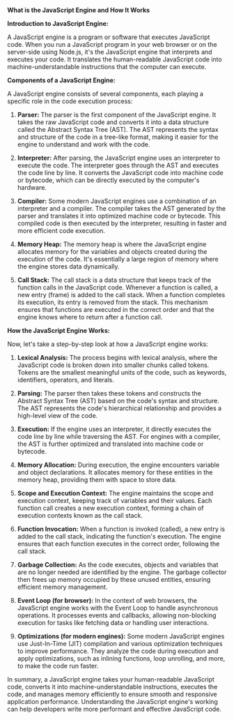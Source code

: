 **What is the JavaScript Engine and How It Works**

**Introduction to JavaScript Engine:**

A JavaScript engine is a program or software that executes JavaScript code. When you run a JavaScript program in your web browser or on the server-side using Node.js, it's the JavaScript engine that interprets and executes your code. It translates the human-readable JavaScript code into machine-understandable instructions that the computer can execute.

**Components of a JavaScript Engine:**

A JavaScript engine consists of several components, each playing a specific role in the code execution process:

1. **Parser:** The parser is the first component of the JavaScript engine. It takes the raw JavaScript code and converts it into a data structure called the Abstract Syntax Tree (AST). The AST represents the syntax and structure of the code in a tree-like format, making it easier for the engine to understand and work with the code.

2. **Interpreter:** After parsing, the JavaScript engine uses an interpreter to execute the code. The interpreter goes through the AST and executes the code line by line. It converts the JavaScript code into machine code or bytecode, which can be directly executed by the computer's hardware.

3. **Compiler:** Some modern JavaScript engines use a combination of an interpreter and a compiler. The compiler takes the AST generated by the parser and translates it into optimized machine code or bytecode. This compiled code is then executed by the interpreter, resulting in faster and more efficient code execution.

4. **Memory Heap:** The memory heap is where the JavaScript engine allocates memory for the variables and objects created during the execution of the code. It's essentially a large region of memory where the engine stores data dynamically.

5. **Call Stack:** The call stack is a data structure that keeps track of the function calls in the JavaScript code. Whenever a function is called, a new entry (frame) is added to the call stack. When a function completes its execution, its entry is removed from the stack. This mechanism ensures that functions are executed in the correct order and that the engine knows where to return after a function call.

**How the JavaScript Engine Works:**

Now, let's take a step-by-step look at how a JavaScript engine works:

1. **Lexical Analysis:** The process begins with lexical analysis, where the JavaScript code is broken down into smaller chunks called tokens. Tokens are the smallest meaningful units of the code, such as keywords, identifiers, operators, and literals.

2. **Parsing:** The parser then takes these tokens and constructs the Abstract Syntax Tree (AST) based on the code's syntax and structure. The AST represents the code's hierarchical relationship and provides a high-level view of the code.

3. **Execution:** If the engine uses an interpreter, it directly executes the code line by line while traversing the AST. For engines with a compiler, the AST is further optimized and translated into machine code or bytecode.

4. **Memory Allocation:** During execution, the engine encounters variable and object declarations. It allocates memory for these entities in the memory heap, providing them with space to store data.

5. **Scope and Execution Context:** The engine maintains the scope and execution context, keeping track of variables and their values. Each function call creates a new execution context, forming a chain of execution contexts known as the call stack.

6. **Function Invocation:** When a function is invoked (called), a new entry is added to the call stack, indicating the function's execution. The engine ensures that each function executes in the correct order, following the call stack.

7. **Garbage Collection:** As the code executes, objects and variables that are no longer needed are identified by the engine. The garbage collector then frees up memory occupied by these unused entities, ensuring efficient memory management.

8. **Event Loop (for browser):** In the context of web browsers, the JavaScript engine works with the Event Loop to handle asynchronous operations. It processes events and callbacks, allowing non-blocking execution for tasks like fetching data or handling user interactions.

9. **Optimizations (for modern engines):** Some modern JavaScript engines use Just-In-Time (JIT) compilation and various optimization techniques to improve performance. They analyze the code during execution and apply optimizations, such as inlining functions, loop unrolling, and more, to make the code run faster.

In summary, a JavaScript engine takes your human-readable JavaScript code, converts it into machine-understandable instructions, executes the code, and manages memory efficiently to ensure smooth and responsive application performance. Understanding the JavaScript engine's working can help developers write more performant and effective JavaScript code.